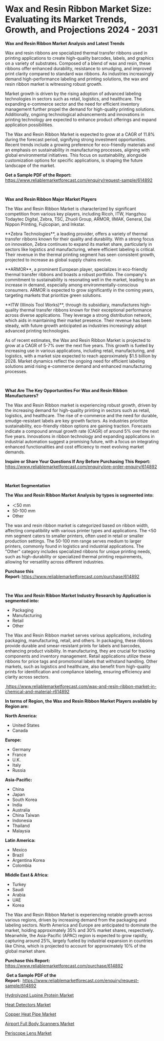 <p><h1>Wax and Resin Ribbon Market Size: Evaluating its Market Trends, Growth, and Projections 2024 - 2031</h1></p><p><strong>Wax and Resin Ribbon Market Analysis and Latest Trends</strong></p>
<p><p>Wax and resin ribbons are specialized thermal transfer ribbons used in printing applications to create high-quality barcodes, labels, and graphics on a variety of substrates. Composed of a blend of wax and resin, these ribbons offer enhanced durability, resistance to smudging, and improved print clarity compared to standard wax ribbons. As industries increasingly demand high-performance labeling and printing solutions, the wax and resin ribbon market is witnessing robust growth.</p><p>Market growth is driven by the rising adoption of advanced labeling technologies in sectors such as retail, logistics, and healthcare. The expanding e-commerce sector and the need for efficient inventory management further propel the demand for high-quality printing solutions. Additionally, ongoing technological advancements and innovations in printing technology are expected to enhance product offerings and expand application possibilities.</p><p>The Wax and Resin Ribbon Market is expected to grow at a CAGR of 11.8% during the forecast period, signifying strong investment opportunities. Recent trends include a growing preference for eco-friendly materials and an emphasis on sustainability in manufacturing processes, aligning with global environmental initiatives. This focus on sustainability, alongside customization options for specific applications, is shaping the future landscape of the market.</p></p>
<p><strong>Get a Sample PDF of the Report:&nbsp;</strong> <a href="https://www.reliablemarketforecast.com/enquiry/request-sample/614892?utm_campaign=1130&utm_medium=2&utm_source=Github&utm_content=ia&utm_term=01102024&utm_id=wax-and-resin-ribbon">https://www.reliablemarketforecast.com/enquiry/request-sample/614892</a></p>
<p>&nbsp;</p>
<p><strong>Wax and Resin Ribbon Major Market Players</strong></p>
<p><p>The Wax and Resin Ribbon Market is characterized by significant competition from various key players, including Ricoh, ITW, Hangzhou Todaytec Digital, Zebra, TSC, Zhuoli Group, ARMOR, IIMAK, General, Dai Nippon Printing, Fujicopian, and Inkstar. </p><p>**Zebra Technologies**, a leading provider, offers a variety of thermal transfer ribbons known for their quality and durability. With a strong focus on innovation, Zebra continues to expand its market share, particularly in sectors like logistics and manufacturing, where efficient labeling is critical. Their revenue in the thermal printing segment has seen consistent growth, projected to increase as global supply chains evolve.</p><p>**ARMOR**, a prominent European player, specializes in eco-friendly thermal transfer ribbons and boasts a robust portfolio. The company's commitment to sustainability is resonating well in the market, leading to an increase in demand, especially among environmentally-conscious consumers. ARMOR is expected to grow significantly in the coming years, targeting markets that prioritize green solutions.</p><p>**ITW (Illinois Tool Works)**, through its subsidiary, manufactures high-quality thermal transfer ribbons known for their exceptional performance across diverse applications. They leverage a strong distribution network, which aids in maintaining their market presence. Their revenue has been steady, with future growth anticipated as industries increasingly adopt advanced printing technologies.</p><p>As of recent estimates, the Wax and Resin Ribbon Market is projected to grow at a CAGR of 5-7% over the next five years. This growth is fueled by increasing use in various applications, including retail, manufacturing, and logistics, with a market size expected to reach approximately $1.5 billion by 2028. Market dynamics reflect the ongoing need for efficient labeling solutions amid rising e-commerce demand and enhanced manufacturing processes.</p></p>
<p>&nbsp;</p>
<p><strong>What Are The Key Opportunities For Wax and Resin Ribbon Manufacturers?</strong></p>
<p><p>The Wax and Resin Ribbon market is experiencing robust growth, driven by the increasing demand for high-quality printing in sectors such as retail, logistics, and healthcare. The rise of e-commerce and the need for durable, smudge-resistant labels are key growth factors. As industries prioritize sustainability, eco-friendly ribbon options are gaining traction. Forecasts indicate a compound annual growth rate (CAGR) of around 5% over the next five years. Innovations in ribbon technology and expanding applications in industrial automation suggest a promising future, with a focus on integrating enhanced functionalities and cost efficiency to meet evolving market demands.</p></p>
<p><strong>Inquire or Share Your Questions If Any Before Purchasing This Report:</strong> <a href="https://www.reliablemarketforecast.com/enquiry/pre-order-enquiry/614892?utm_campaign=1130&utm_medium=2&utm_source=Github&utm_content=ia&utm_term=01102024&utm_id=wax-and-resin-ribbon">https://www.reliablemarketforecast.com/enquiry/pre-order-enquiry/614892</a></p>
<p>&nbsp;</p>
<p><strong>Market Segmentation</strong></p>
<p><strong>The Wax and Resin Ribbon Market Analysis by types is segmented into:</strong></p>
<p><ul><li>＜50 mm</li><li>50-100 mm</li><li>Other</li></ul></p>
<p><p>The wax and resin ribbon market is categorized based on ribbon width, affecting compatibility with various printer types and applications. The <50 mm segment caters to smaller printers, often used in retail or smaller production settings. The 50-100 mm range serves medium to larger printers, commonly found in logistics and industrial applications. The "Other" category includes specialized ribbons for unique printing needs, such as high-durability or specialized thermal printing requirements, allowing for versatility across different industries.</p></p>
<p><strong>Purchase this Report:&nbsp;</strong><a href="https://www.reliablemarketforecast.com/purchase/614892?utm_campaign=1130&utm_medium=2&utm_source=Github&utm_content=ia&utm_term=01102024&utm_id=wax-and-resin-ribbon">https://www.reliablemarketforecast.com/purchase/614892</a></p>
<p>&nbsp;</p>
<p><strong>The Wax and Resin Ribbon Market Industry Research by Application is segmented into:</strong></p>
<p><ul><li>Packaging</li><li>Manufacturing</li><li>Retail</li><li>Other</li></ul></p>
<p><p>The Wax and Resin Ribbon market serves various applications, including packaging, manufacturing, retail, and others. In packaging, these ribbons provide durable and smear-resistant prints for labels and barcodes, enhancing product visibility. In manufacturing, they are crucial for tracking components and inventory management. Retail applications utilize these ribbons for price tags and promotional labels that withstand handling. Other markets, such as logistics and healthcare, also benefit from high-quality prints for identification and compliance labeling, ensuring efficiency and clarity across sectors.</p></p>
<p><a href="https://www.reliablemarketforecast.com/wax-and-resin-ribbon-market-in-chemical-and-material-r614892?utm_campaign=1130&utm_medium=2&utm_source=Github&utm_content=ia&utm_term=01102024&utm_id=wax-and-resin-ribbon">&nbsp;https://www.reliablemarketforecast.com/wax-and-resin-ribbon-market-in-chemical-and-material-r614892</a></p>
<p><strong>In terms of Region, the Wax and Resin Ribbon Market Players available by Region are:</strong></p>
<p>
    <p> <strong> North America: </strong>
        <ul>
            <li>United States</li>
            <li>Canada</li>
        </ul>
        </p> 
    <p> <strong> Europe: </strong>
        <ul>
            <li>Germany</li>
            <li>France</li>
            <li>U.K.</li>
            <li>Italy</li>
            <li>Russia</li>
        </ul>
        </p> 
    <p> <strong> Asia-Pacific: </strong>
        <ul>
            <li>China</li>
            <li>Japan</li>
            <li>South Korea</li>
            <li>India</li>
            <li>Australia</li>
            <li>China Taiwan</li>
            <li>Indonesia</li>
            <li>Thailand</li>
            <li>Malaysia</li>
        </ul>
        </p> 
    <p> <strong> Latin America: </strong>
        <ul>
            <li>Mexico</li>
            <li>Brazil</li>
            <li>Argentina Korea</li>
            <li>Colombia</li>
        </ul>
        </p> 
    <p> <strong> Middle East & Africa: </strong>
        <ul>
            <li>Turkey</li>
            <li>Saudi</li>
            <li>Arabia</li>
            <li>UAE</li>
            <li>Korea</li>
        </ul>
    </p>
    </p>
<p><p>The Wax and Resin Ribbon Market is experiencing notable growth across various regions, driven by increasing demand from the packaging and labeling sectors. North America and Europe are anticipated to dominate the market, holding approximately 35% and 30% market shares, respectively. Meanwhile, the Asia-Pacific (APAC) region is expected to grow rapidly, capturing around 25%, largely fueled by industrial expansion in countries like China, which is projected to account for approximately 10% of the global market share.</p></p>
<p><strong>Purchase this Report: </strong><a href="https://www.reliablemarketforecast.com/purchase/614892?utm_campaign=1130&utm_medium=2&utm_source=Github&utm_content=ia&utm_term=01102024&utm_id=wax-and-resin-ribbon">https://www.reliablemarketforecast.com/purchase/614892</a></p>
<p>&nbsp;<strong>Get a Sample PDF of the Report:&nbsp;&nbsp;</strong><a href="https://www.reliablemarketforecast.com/enquiry/request-sample/614892?utm_campaign=1130&utm_medium=2&utm_source=Github&utm_content=ia&utm_term=01102024&utm_id=wax-and-resin-ribbon">https://www.reliablemarketforecast.com/enquiry/request-sample/614892</a></p>
<p><strong></strong></p>
<p><p><a href="https://github.com/denzelze5o/Market-Research-Report-List-1/blob/main/hydrolyzed-lupine-protein-market.md?utm_campaign=1130&utm_medium=2&utm_source=Github&utm_content=ia&utm_term=01102024&utm_id=wax-and-resin-ribbon">Hydrolyzed Lupine Protein Market</a></p><p><a href="https://www.linkedin.com/pulse/global-heat-detectors-market-share-growth-opportunities-size-yovzf?utm_campaign=1130&utm_medium=2&utm_source=Github&utm_content=ia&utm_term=01102024&utm_id=wax-and-resin-ribbon">Heat Detectors Market</a></p><p><a href="https://issuu.com/reportprime-2/docs/copper-heat-pipe-market-size-2030.p_e246fca66159e9?utm_campaign=1130&utm_medium=2&utm_source=Github&utm_content=ia&utm_term=01102024&utm_id=wax-and-resin-ribbon">Copper Heat Pipe Market</a></p><p><a href="https://www.linkedin.com/pulse/market-forecast-global-airport-full-body-scanners-trends-eeaef?utm_campaign=1130&utm_medium=2&utm_source=Github&utm_content=ia&utm_term=01102024&utm_id=wax-and-resin-ribbon">Airport Full Body Scanners Market</a></p><p><a href="https://issuu.com/reportprime-2/docs/periscope-lens-market-size-2030.ppt_7cae98a9220ebb?utm_campaign=1130&utm_medium=2&utm_source=Github&utm_content=ia&utm_term=01102024&utm_id=wax-and-resin-ribbon">Periscope Lens Market</a></p></p>
